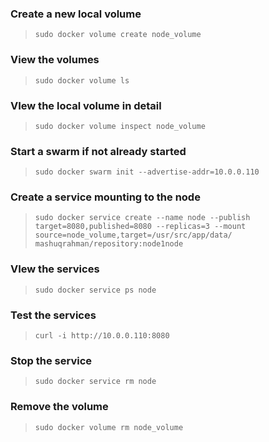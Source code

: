 ### Create a new local volume
> `sudo docker volume create node_volume`
### View the volumes
> `sudo docker volume ls`
### VIew the local volume in detail
> `sudo docker volume inspect node_volume`
### Start a swarm if not already started
> `sudo docker swarm init --advertise-addr=10.0.0.110`
### Create a service mounting to the node
> `sudo docker service create --name node --publish target=8080,published=8080 --replicas=3 --mount source=node_volume,target=/usr/src/app/data/ mashuqrahman/repository:node1node`
### VIew the services
> `sudo docker service ps node`
### Test the services
> `curl -i http://10.0.0.110:8080`
### Stop the service
> `sudo docker service rm node`
### Remove the volume 
> `sudo docker volume rm node_volume`

